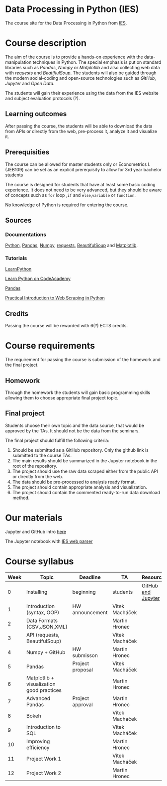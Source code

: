 # Data Processing in Python (IES)
The course site for the Data Processing in Python from [IES](http://ies.fsv.cuni.cz/).

# Course description
The aim of the course is to provide a hands-on experience with the data-manipulation techniques in Python. The special emphasis is put on standard libraries such as *Pandas*, *Numpy* or *Matplotlib* and also collecting web data with *requests* and *BeatifiulSoup*. The students will also be guided through the modern social-coding and open-source technologies such as *GitHub*, *Jupyter* and *Open Data*.

The students will gain their experience using the data from the IES website and subject evaluation protocols (?).

## Learning outcomes
After passing the course, the students will be able to download the data from APIs or directly from the web, pre-process it, analyze it and visualize it.

## Prerequisities
The course can be allowed for master students only or Econometrics I. (JEB109) can be set as an explicit prerequisity to allow for 3rd year bachelor students

The course is designed for students that have at least some basic coding experience. It does not need to be very advanced, but they should be aware of concepts such as ` for ` loop ,`if` and `else`,`variable` or `function`.

No knowledge of Python is required for entering the course.

## Sources
### Documentations
[Python](https://docs.python.org/3/), [Pandas](https://pandas.pydata.org/pandas-docs/stable/), [Numpy](https://docs.scipy.org/doc/), [requests](http://docs.python-requests.org/en/master/), [BeautifulSoup](https://www.crummy.com/software/BeautifulSoup/bs4/doc/) and [Matplotlib](https://matplotlib.org/).

### Tutorials
[LearnPython](https://www.learnpython.org/)

[Learn Python on CodeAcademy](https://www.codecademy.com/learn/learn-python)

[Pandas](https://pandas.pydata.org/pandas-docs/stable/tutorials.html)

[Practical Introduction to Web Scraping in Python](https://realpython.com/python-web-scraping-practical-introduction/)


## Credits
Passing the course will be rewarded with 6(?) ECTS credits.

# Course requirements
The requirement for passing the course is submission of the homework and the final project.

## Homework
Through the homework the students will gain basic programming skills allowing them to choose appropriate final project topic.

## Final project
Students choose their own topic and the data source, that would be approved by the TAs. It should not be the data from the seminars.

The final project should fulfill the following criteria:
1. Should be submitted as a GitHub repository. Only the github link is submitted to the course TAs.
2. The main results should be summarized in the Jupyter notebook in the root of the repository. 
3. The project should use the raw data scraped either from the public API or directly from the web.
4. The data should be pre-processed to analysis ready format.
5. The project should contain appropriate analysis and visualization.
6. The project should contain the commented ready-to-run data download method.


# Our materials
Jupyter and GitHub intro [here](/quick-intro.md)

The Jupyter notebook with [IES web parser](/IES_web.ipynb) 



# Course syllabus
| Week | Topic                                     | Deadline         | TA             | Resources |
|------|-------------------------------------------|------------------|----------------|--|
| 0    | Installing                                | beginning        | students       | [GitHub and Jupyter](/quick-intro.md)|
| 1    | Introduction (syntax, OOP)                | HW announcement  | Vítek Macháček |  |
| 2    | Data Formats (CSV,JSON,XML)               |                  | Martin Hronec  |  |
| 3    | API (requests, BeautifulSoup)             |                  | Vítek Macháček |  |
| 4    | Numpy  + GitHub                           | HW submisson     | Martin Hronec  |  |
| 5    | Pandas                                    | Project proposal | Vítek Macháček |  |
| 6    | Matplotlib + visualization good practices |                  | Martin Hronec  |  |
| 7    | Advanced Pandas                           | Project approval | Martin Hronec  |  |
| 8    | Bokeh                                     |                  | Vítek Macháček |  |
| 9    | Introduction to SQL                       |                  | Vítek Macháček |  |
| 10   | Improving efficiency                      |                  | Martin Hronec  |  |
| 11   | Project Work 1                            |                  | Vítek Macháček |  |
| 12   | Project Work 2                            |                  | Martin Hronec  |  |
